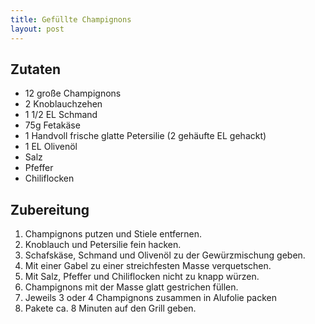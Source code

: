 ```yaml
---
title: Gefüllte Champignons
layout: post
---
```


## Zutaten

- 12 große Champignons
- 2 Knoblauchzehen
- 1 1/2 EL Schmand
- 75g Fetakäse
- 1 Handvoll frische glatte Petersilie (2 gehäufte EL gehackt)
- 1 EL Olivenöl
- Salz
- Pfeffer
- Chiliflocken

## Zubereitung

1. Champignons putzen und Stiele entfernen.
2. Knoblauch und Petersilie fein hacken.
3. Schafskäse, Schmand und Olivenöl zu der Gewürzmischung geben.
4. Mit einer Gabel zu einer streichfesten Masse verquetschen.
5. Mit Salz, Pfeffer und Chiliflocken nicht zu knapp würzen.
6. Champignons mit der Masse glatt gestrichen füllen.
7. Jeweils 3 oder 4 Champignons zusammen in Alufolie packen
8. Pakete ca. 8 Minuten auf den Grill geben.
